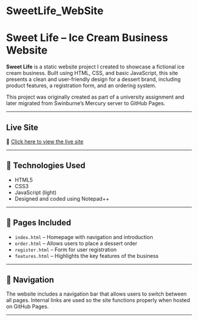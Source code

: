 # SweetLife_WebSite
#  Sweet Life – Ice Cream Business Website

**Sweet Life** is a static website project I created to showcase a fictional ice cream business. Built using HTML, CSS, and basic JavaScript, this site presents a clean and user-friendly design for a dessert brand, including product features, a registration form, and an ordering system.

This project was originally created as part of a university assignment and later migrated from Swinburne’s Mercury server to GitHub Pages.

---

##  Live Site

🔗 [Click here to view the live site](https://lucasjurgec.github.io/SweetLife_Website/index.html)  

---

## 🧰 Technologies Used

- HTML5
- CSS3
- JavaScript (light)
- Designed and coded using Notepad++

---

## 📁 Pages Included

- `index.html` – Homepage with navigation and introduction
- `order.html` – Allows users to place a dessert order
- `register.html` – Form for user registration
- `features.html` – Highlights the key features of the business

---

## 🧭 Navigation

The website includes a navigation bar that allows users to switch between all pages. Internal links are used so the site functions properly when hosted on GitHub Pages.

---
